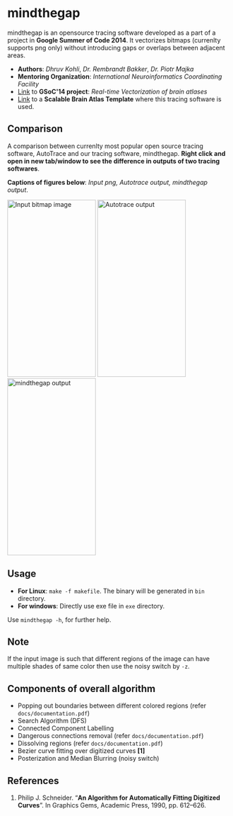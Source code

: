 **mindthegap**
=============

mindthegap is an opensource tracing software developed as a part of a project in **Google Summer of Code 2014**. It vectorizes bitmaps (currenlty supports png only) without introducing gaps or overlaps between adjacent areas.

- **Authors**: *Dhruv Kohli*, *Dr. Rembrandt Bakker*, *Dr. Piotr Majka*
- **Mentoring Organization**: *International Neuroinformatics Coordinating Facility*
- [Link](https://github.com/chiggum/Vectorization-of-brain-atlases) to **GSoC'14 project**: *Real-time Vectorization of brain atlases*
- [Link](https://scalablebrainatlas.incf.org/macaque/DB09) to a **Scalable Brain Atlas Template** where this tracing software is used.

Comparison
------------
A comparison between currenlty most popular open source tracing software, AutoTrace and our tracing software, mindthegap. **Right click and open in new tab/window to see the difference in outputs of two tracing softwares**.

**Captions of figures below**: *Input png, Autotrace output, mindthegap output*.

<img src="https://chiggum.github.io/mindthegap/docs/atlas_219.png" alt="Input bitmap image" width="200" height="400"/>
<img src="https://chiggum.github.io/mindthegap/docs/output.svg" alt="Autotrace output" width="200" height="400"/>
<img src="https://chiggum.github.io/mindthegap/docs/mindthegap.svg" alt="mindthegap output" width="200" height="400"/>

Usage
-------
- **For Linux**: `make -f makefile`. The binary will be generated in `bin` directory.
- **For windows**: Directly use exe file in `exe` directory.

Use `mindthegap -h`, for further help.

**Note**
-----
If the input image is such that different regions of the image can have multiple shades of same color then use the noisy switch by `-z`.

Components of overall algorithm
---------------------------
- Popping out boundaries between different colored regions (refer `docs/documentation.pdf`)
- Search Algorithm (DFS)
- Connected Component Labelling
- Dangerous connections removal (refer `docs/documentation.pdf`)
- Dissolving regions (refer `docs/documentation.pdf`)
- Bezier curve fitting over digitized curves **[1]**
- Posterization and Median Blurring (noisy switch)

References
-----------
1. Philip J. Schneider. “**An Algorithm for Automatically Fitting Digitized Curves**”. In Graphics Gems, Academic Press, 1990, pp. 612–626.
